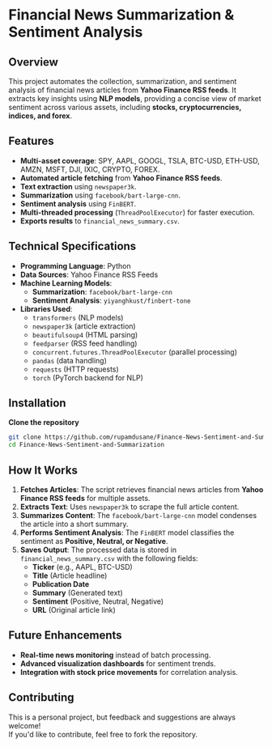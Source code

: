 # Financial News Summarization & Sentiment Analysis 

## Overview
This project automates the collection, summarization, and sentiment analysis of financial news articles from **Yahoo Finance RSS feeds**. It extracts key insights using **NLP models**, providing a concise view of market sentiment across various assets, including **stocks, cryptocurrencies, indices, and forex**.

## Features
- **Multi-asset coverage**: SPY, AAPL, GOOGL, TSLA, BTC-USD, ETH-USD, AMZN, MSFT, DJI, IXIC, CRYPTO, FOREX.
- **Automated article fetching** from **Yahoo Finance RSS feeds**.
- **Text extraction** using `newspaper3k`.
- **Summarization** using `facebook/bart-large-cnn`.
- **Sentiment analysis** using `FinBERT`.
- **Multi-threaded processing** (`ThreadPoolExecutor`) for faster execution.
- **Exports results** to `financial_news_summary.csv`.

## Technical Specifications
- **Programming Language**: Python
- **Data Sources**: Yahoo Finance RSS Feeds
- **Machine Learning Models**:
  - **Summarization**: `facebook/bart-large-cnn`
  - **Sentiment Analysis**: `yiyanghkust/finbert-tone`
- **Libraries Used**:
  - `transformers` (NLP models)
  - `newspaper3k` (article extraction)
  - `beautifulsoup4` (HTML parsing)
  - `feedparser` (RSS feed handling)
  - `concurrent.futures.ThreadPoolExecutor` (parallel processing)
  - `pandas` (data handling)
  - `requests` (HTTP requests)
  - `torch` (PyTorch backend for NLP)

## Installation
**Clone the repository**
   ```bash
   git clone https://github.com/rupamdusane/Finance-News-Sentiment-and-Summarization.git
   cd Finance-News-Sentiment-and-Summarization
   ```

## How It Works
1. **Fetches Articles**: The script retrieves financial news articles from **Yahoo Finance RSS feeds** for multiple assets.
2. **Extracts Text**: Uses `newspaper3k` to scrape the full article content.
3. **Summarizes Content**: The `facebook/bart-large-cnn` model condenses the article into a short summary.
4. **Performs Sentiment Analysis**: The `FinBERT` model classifies the sentiment as **Positive, Neutral, or Negative**.
5. **Saves Output**: The processed data is stored in `financial_news_summary.csv` with the following fields:
   - **Ticker** (e.g., AAPL, BTC-USD)
   - **Title** (Article headline)
   - **Publication Date**
   - **Summary** (Generated text)
   - **Sentiment** (Positive, Neutral, Negative)
   - **URL** (Original article link)

## Future Enhancements
- **Real-time news monitoring** instead of batch processing.
- **Advanced visualization dashboards** for sentiment trends.
- **Integration with stock price movements** for correlation analysis.

## Contributing
This is a personal project, but feedback and suggestions are always welcome!  
If you'd like to contribute, feel free to fork the repository.
